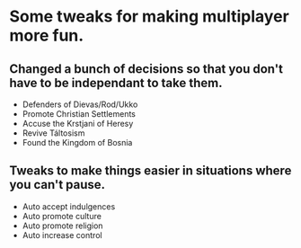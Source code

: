 # Some tweaks for making multiplayer more fun.

## Changed a bunch of decisions so that you don't have to be independant to take them.
- Defenders of Dievas/Rod/Ukko
- Promote Christian Settlements
- Accuse the Krstjani of Heresy
- Revive Táltosism
- Found the Kingdom of Bosnia

## Tweaks to make things easier in situations where you can't pause.
- Auto accept indulgences
- Auto promote culture
- Auto promote religion
- Auto increase control